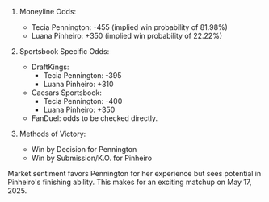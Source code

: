 1. Moneyline Odds:
   - Tecia Pennington: -455 (implied win probability of 81.98%)
   - Luana Pinheiro: +350 (implied win probability of 22.22%)

2. Sportsbook Specific Odds:
   - DraftKings: 
     - Tecia Pennington: -395
     - Luana Pinheiro: +310
   - Caesars Sportsbook: 
     - Tecia Pennington: -400
     - Luana Pinheiro: +350
   - FanDuel: odds to be checked directly.

3. Methods of Victory:
   - Win by Decision for Pennington
   - Win by Submission/K.O. for Pinheiro

Market sentiment favors Pennington for her experience but sees potential in Pinheiro's finishing ability. This makes for an exciting matchup on May 17, 2025.